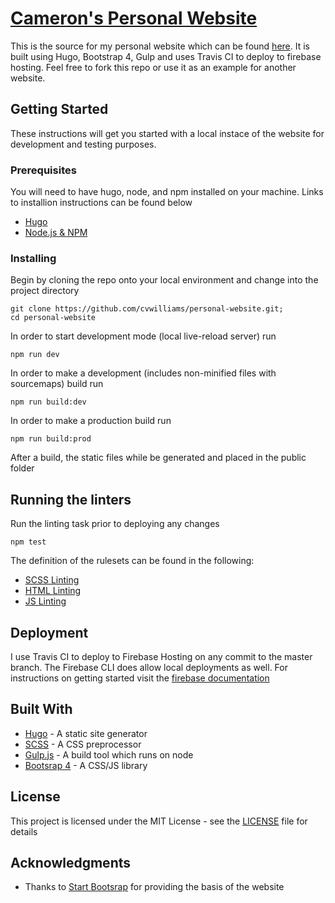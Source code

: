 # [Cameron's Personal Website](https://cameronwillia.ms)

This is the source for my personal website which can be found [here](https://cameronwillia.ms). It is built using Hugo, Bootstrap 4, Gulp and uses Travis CI to deploy to firebase hosting. Feel free to fork this repo or use it as an example for another website.

## Getting Started

These instructions will get you started with a local instace of the website for development and testing purposes. 

### Prerequisites

You will need to have hugo, node, and npm installed on your machine. Links to installion instructions can be found below

* [Hugo](https://gohugo.io/getting-started/installing/)
* [Node.js & NPM](https://nodejs.org/en/download/package-manager/)

### Installing

Begin by cloning the repo onto your local environment and change into the project directory

```
git clone https://github.com/cvwilliams/personal-website.git;
cd personal-website
```

In order to start development mode (local live-reload server) run

```
npm run dev
```

In order to make a development (includes non-minified files with sourcemaps) build run

```
npm run build:dev
```

In order to make a production build run

```
npm run build:prod
```

After a build, the static files while be generated and placed in the public folder

## Running the linters

Run the linting task prior to deploying any changes

```
npm test
```

The definition of the rulesets can be found in the following:
* [SCSS Linting](.sass-lint.yml)
* [HTML Linting](.htmlhintrc)
* [JS Linting](https://standardjs.com/rules.html)

## Deployment

I use Travis CI to deploy to Firebase Hosting on any commit to the master branch. The Firebase CLI does allow local deployments as well. For instructions on getting started visit the [firebase documentation](https://firebase.google.com/docs/hosting/)

## Built With

* [Hugo](https://gohugo.io/) - A static site generator
* [SCSS](http://sass-lang.com/) - A CSS preprocessor
* [Gulp.js](https://gulpjs.com/) - A build tool which runs on node
* [Bootsrap 4](https://getbootstrap.com/) - A CSS/JS library

## License

This project is licensed under the MIT License - see the [LICENSE](LICENSE) file for details

## Acknowledgments

* Thanks to [Start Bootsrap](https://startbootstrap.com/template-overviews/resume/) for providing the basis of the website

